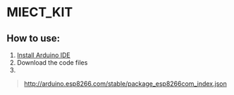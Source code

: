 # MIECT_KIT

## How to use:

1. [Install Arduino IDE](https://www.arduino.cc/en/main/software "download")
2. Download the code files
3. 
>  http://arduino.esp8266.com/stable/package_esp8266com_index.json
